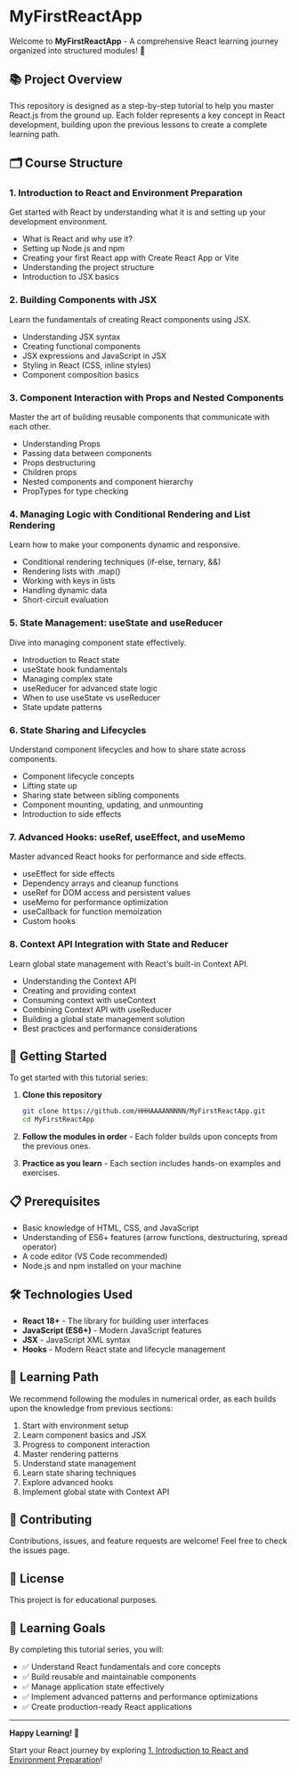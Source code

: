 # MyFirstReactApp

Welcome to **MyFirstReactApp** - A comprehensive React learning journey organized into structured modules! 🚀

## 📚 Project Overview

This repository is designed as a step-by-step tutorial to help you master React.js from the ground up. Each folder represents a key concept in React development, building upon the previous lessons to create a complete learning path.

## 🗂️ Course Structure

### 1. Introduction to React and Environment Preparation
Get started with React by understanding what it is and setting up your development environment.
- What is React and why use it?
- Setting up Node.js and npm
- Creating your first React app with Create React App or Vite
- Understanding the project structure
- Introduction to JSX basics

### 2. Building Components with JSX
Learn the fundamentals of creating React components using JSX.
- Understanding JSX syntax
- Creating functional components
- JSX expressions and JavaScript in JSX
- Styling in React (CSS, inline styles)
- Component composition basics

### 3. Component Interaction with Props and Nested Components
Master the art of building reusable components that communicate with each other.
- Understanding Props
- Passing data between components
- Props destructuring
- Children props
- Nested components and component hierarchy
- PropTypes for type checking

### 4. Managing Logic with Conditional Rendering and List Rendering
Learn how to make your components dynamic and responsive.
- Conditional rendering techniques (if-else, ternary, &&)
- Rendering lists with .map()
- Working with keys in lists
- Handling dynamic data
- Short-circuit evaluation

### 5. State Management: useState and useReducer
Dive into managing component state effectively.
- Introduction to React state
- useState hook fundamentals
- Managing complex state
- useReducer for advanced state logic
- When to use useState vs useReducer
- State update patterns

### 6. State Sharing and Lifecycles
Understand component lifecycles and how to share state across components.
- Component lifecycle concepts
- Lifting state up
- Sharing state between sibling components
- Component mounting, updating, and unmounting
- Introduction to side effects

### 7. Advanced Hooks: useRef, useEffect, and useMemo
Master advanced React hooks for performance and side effects.
- useEffect for side effects
- Dependency arrays and cleanup functions
- useRef for DOM access and persistent values
- useMemo for performance optimization
- useCallback for function memoization
- Custom hooks

### 8. Context API Integration with State and Reducer
Learn global state management with React's built-in Context API.
- Understanding the Context API
- Creating and providing context
- Consuming context with useContext
- Combining Context API with useReducer
- Building a global state management solution
- Best practices and performance considerations

## 🚀 Getting Started

To get started with this tutorial series:

1. **Clone this repository**
   ```bash
   git clone https://github.com/HHHAAAANNNNN/MyFirstReactApp.git
   cd MyFirstReactApp
   ```

2. **Follow the modules in order** - Each folder builds upon concepts from the previous ones.

3. **Practice as you learn** - Each section includes hands-on examples and exercises.

## 📋 Prerequisites

- Basic knowledge of HTML, CSS, and JavaScript
- Understanding of ES6+ features (arrow functions, destructuring, spread operator)
- A code editor (VS Code recommended)
- Node.js and npm installed on your machine

## 🛠️ Technologies Used

- **React 18+** - The library for building user interfaces
- **JavaScript (ES6+)** - Modern JavaScript features
- **JSX** - JavaScript XML syntax
- **Hooks** - Modern React state and lifecycle management

## 📖 Learning Path

We recommend following the modules in numerical order, as each builds upon the knowledge from previous sections:

1. Start with environment setup
2. Learn component basics and JSX
3. Progress to component interaction
4. Master rendering patterns
5. Understand state management
6. Learn state sharing techniques
7. Explore advanced hooks
8. Implement global state with Context API

## 🤝 Contributing

Contributions, issues, and feature requests are welcome! Feel free to check the issues page.

## 📝 License

This project is for educational purposes.

## 🎯 Learning Goals

By completing this tutorial series, you will:
- ✅ Understand React fundamentals and core concepts
- ✅ Build reusable and maintainable components
- ✅ Manage application state effectively
- ✅ Implement advanced patterns and performance optimizations
- ✅ Create production-ready React applications

---

**Happy Learning! 🎉**

Start your React journey by exploring [1. Introduction to React and Environment Preparation](./1.%20Introduction%20to%20React%20and%20Environment%20Preparation)!